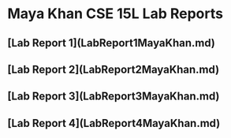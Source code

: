 <h1>Maya Khan CSE 15L Lab Reports</h1>

<h2>[Lab Report 1](LabReport1MayaKhan.md)</h2>

<h2>[Lab Report 2](LabReport2MayaKhan.md)</h2>

<h2>[Lab Report 3](LabReport3MayaKhan.md)</h2>

<h2>[Lab Report 4](LabReport4MayaKhan.md)</h2>
